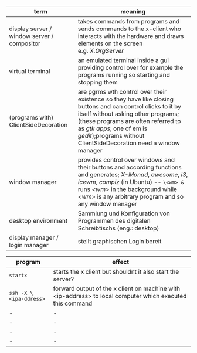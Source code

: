 |term|meaning|
|-|-|
|display server / window server / compositor 	|takes commands from programs and sends commands to the x-client who interacts with the hardware and draws elements on the screen</br>e.g. *X.OrgServer*|
|virtual terminal								|an emulated terminal inside a gui providing control over for example the programs running so starting and stopping them|
|(programs with) ClientSideDecoration			| are pgrms wth control over their existence so they have like closing buttons and can control clicks to it by itself without asking other programs;(these programs are often referred to as *gtk apps*; one of em is *gedit*);programs without ClientSideDecoration need a window manager|
|window manager 								| provides control over windows and their buttons and according functions and generates; *X-Monad*, *awesome*, *i3*, *icewm*, *compiz* (in Ubuntu) -- `\<wm> &` runs _\<wm>_ in the background while _\<wm>_ is any arbitrary program and so any window manager|
|desktop environment 							| Sammlung und Konfiguration von Programmen des digitalen Schreibtischs (eng.: desktop)|
|display manager / login manager 				| stellt graphischen Login bereit|


|program|effect|
|-|-|
|`startx`				|starts the x client but shouldnt it also start the server?|
|`ssh -X \<ipa-ddress>` | forward output of the x client on machine with \<ip-address> to local computer which executed this command|
|-						|-|
|-						|-|
|-						|-|
|-						|-|
